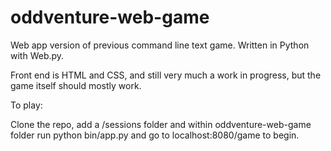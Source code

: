 # oddventure-web-game

Web app version of previous command line text game. Written in Python with Web.py.

Front end is HTML and CSS, and still very much a work in progress, but the game itself should mostly work.

To play: 

Clone the repo, add a /sessions folder and within oddventure-web-game folder run python bin/app.py and go to localhost:8080/game to begin.
